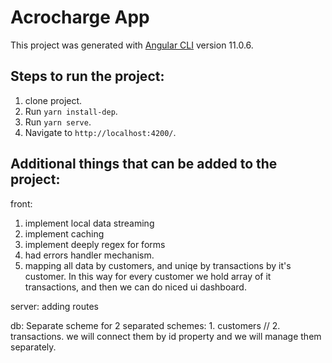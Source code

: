 # Acrocharge App

This project was generated with [Angular CLI](https://github.com/angular/angular-cli) version 11.0.6.

## Steps to run the project:

1. clone project.
2. Run `yarn install-dep`.
3. Run `yarn serve`.
4. Navigate to `http://localhost:4200/`.



## Additional things that can be added to the project:

front:
1. implement local data streaming
2. implement caching
3. implement deeply regex for forms
4. had errors handler mechanism.
5. mapping all data by customers, and uniqe by transactions by it's customer.
   In this way for every customer we hold array of it transactions, and then we can do niced ui dashboard.
   
server:
adding routes

db:
Separate scheme for 2 separated schemes: 1. customers // 2. transactions.
we will connect them by id property and we will manage them separately.

